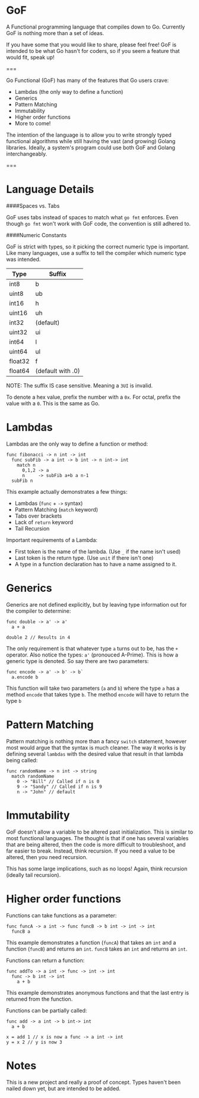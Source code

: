 GoF
===

A Functional programming language that compiles down to Go.  Currently GoF is nothing more than a set of ideas.  

If you have some that you would like to share, please feel free!  GoF is intended to be what Go hasn't for coders, so if you seem a feature that would fit, speak up!

===

Go Functional (GoF) has many of the features that Go users crave:
+ Lambdas (the only way to define a function)
+ Generics
+ Pattern Matching
+ Immutability
+ Higher order functions
+ More to come!

The intention of the language is to allow you to write strongly typed functional algorithms while still having the vast (and growing) Golang libraries.  Ideally, a system's program could use both GoF and Golang interchangeably.

===

Language Details
================

####Spaces vs. Tabs

GoF uses tabs instead of spaces to match what `go fmt` enforces.  Even though `go fmt` won't work with GoF code, the convention is still adhered to.

####Numeric Constants

GoF is strict with types, so it picking the correct numeric type is important.  Like many languages, use a suffix to tell the compiler which numeric type was intended.

Type    | Suffix
----    | ------
int8    | b
uint8   | ub
int16   | h
uint16  | uh
int32   | (default)
uint32  | ui
int64   | l
uint64  | ul
float32 | f
float64 | (default with .0)

NOTE: The suffix IS case sensitive. Meaning a `3UI` is invalid.

To denote a hex value, prefix the number with a `0x`. For octal, prefix the value with a `0`.  This is the same as Go.

Lambdas
=======

Lambdas are the only way to define a function or method:

```
func fibonacci -> n int -> int
  func subFib -> a int -> b int -> n int-> int
    match n
      0,1,2 -> a
      n     -> subFib a+b a n-1
  subFib n
```  

  This example actually demonstrates a few things:
  + Lambdas (`func` + `->` syntax)
  + Pattern Matching (`match` keyword)
  + Tabs over brackets
  + Lack of `return` keyword
  + Tail Recursion
  
  Important requirements of a Lambda:
  + First token is the name of the lambda. (Use `_` if the name isn't used)
  + Last token is the return type. (Use `unit` if there isn't one)
  + A type in a function declaration has to have a name assigned to it.

Generics
========

Generics are not defined explicitly, but by leaving type information out for the compiler to determine:

```
func double -> a' -> a'
  a + a
  
double 2 // Results in 4
```

The only requirement is that whatever type `a` turns out to be, has the `+` operator. Also notice the types: `a'` (pronouced A-Prime). This is how a generic type is denoted.  So say there are two parameters:

```
func encode -> a' -> b' -> b`
  a.encode b
```  

This function will take two parameters (`a` and `b`) where the type `a` has a method `encode` that takes type `b`.  The method `encode` will have to return the type `b`

Pattern Matching
================

Pattern matching is nothing more than a fancy `switch` statement, however most would argue that the syntax is much cleaner.  The way it works is by defining several `lambdas` with the desired value that result in that lambda being called:

```
func randomName -> n int -> string
  match randomName
    0 -> "Bill" // Called if n is 0
    9 -> "Sandy" // Called if n is 9
    n -> "John" // default
```

Immutability
============

GoF doesn't allow a variable to be altered past initialization.  This is similar to most functional languages.  The thought is that if one has several variables that are being altered, then the code is more difficult to troubleshoot, and far easier to break.  Instead, think recursion.  If you need a value to be altered, then you need recursion.

This has some large implications, such as no loops! Again, think recursion (ideally tail recursion).


Higher order functions
======================

Functions can take functions as a parameter:

```
func funcA -> a int -> func funcB -> b int -> int -> int
  funcB a
```

This example demonstrates a function (`funcA`) that takes an `int` and a function (`funcB`) and returns an `int`. `funcB` takes an `int` and returns an `int`.

Functions can return a function:

```
func addTo -> a int -> func -> int -> int
  func -> b int -> int
    a + b
```

This example demonstrates anonymous functions and that the last entry is returned from the function.

Functions can be partially called:

```
func add -> a int -> b int-> int
  a + b
  
x = add 1 // x is now a func -> a int -> int
y = x 2 // y is now 3
```

Notes
=====

This is a new project and really a proof of concept.  Types haven't been nailed down yet, but are intended to be added.
